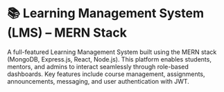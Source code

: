 # 📚 Learning Management System (LMS) – MERN Stack
A full-featured Learning Management System built using the MERN stack (MongoDB, Express.js, React, Node.js). This platform enables students, mentors, and admins to interact seamlessly through role-based dashboards. Key features include course management, assignments, announcements, messaging, and user authentication with JWT.
